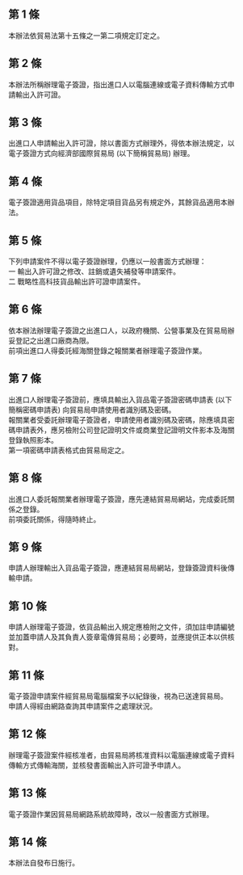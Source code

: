 第 1 條
-------
本辦法依貿易法第十五條之一第二項規定訂定之。

第 2 條
-------
本辦法所稱辦理電子簽證，指出進口人以電腦連線或電子資料傳輸方式申  
請輸出入許可證。

第 3 條
-------
出進口人申請輸出入許可證，除以書面方式辦理外，得依本辦法規定，以  
電子簽證方式向經濟部國際貿易局 (以下簡稱貿易局) 辦理。

第 4 條
-------
電子簽證適用貨品項目，除特定項目貨品另有規定外，其餘貨品適用本辦  
法。

第 5 條
-------
下列申請案件不得以電子簽證辦理，仍應以一般書面方式辦理：  
一  輸出入許可證之修改、註銷或遺失補發等申請案件。  
二  戰略性高科技貨品輸出許可證申請案件。

第 6 條
-------
依本辦法辦理電子簽證之出進口人，以政府機關、公營事業及在貿易局辦  
妥登記之出進口廠商為限。  
前項出進口人得委託經海關登錄之報關業者辦理電子簽證作業。

第 7 條
-------
出進口人辦理電子簽證前，應填具輸出入貨品電子簽證密碼申請表 (以下  
簡稱密碼申請表) 向貿易局申請使用者識別碼及密碼。  
報關業者受委託辦理電子簽證者，申請使用者識別碼及密碼，除應填具密  
碼申請表外，應另檢附公司登記證明文件或商業登記證明文件影本及海關  
登錄執照影本。  
第一項密碼申請表格式由貿易局定之。

第 8 條
-------
出進口人委託報關業者辦理電子簽證，應先連結貿易局網站，完成委託關  
係之登錄。  
前項委託關係，得隨時終止。

第 9 條
-------
申請人辦理輸出入貨品電子簽證，應連結貿易局網站，登錄簽證資料後傳  
輸申請。

第 10 條
--------
申請人辦理電子簽證，依貨品輸出入規定應檢附之文件，須加註申請編號  
並加蓋申請人及其負責人簽章電傳貿易局；必要時，並應提供正本以供核  
對。

第 11 條
--------
電子簽證申請案件經貿易局電腦檔案予以紀錄後，視為已送達貿易局。  
申請人得經由網路查詢其申請案件之處理狀況。

第 12 條
--------
辦理電子簽證案件經核准者，由貿易局將核准資料以電腦連線或電子資料  
傳輸方式傳輸海關，並核發書面輸出入許可證予申請人。

第 13 條
--------
電子簽證作業因貿易局網路系統故障時，改以一般書面方式辦理。

第 14 條
--------
本辦法自發布日施行。

